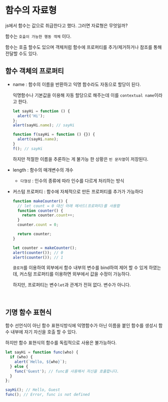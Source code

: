 # 함수의 자료형

js에서 함수는 값으로 취급한다고 했다. 그러면 자료형은 무엇일까?

함수는 `호출이 가능한 행동 객체` 이다.

함수는 호출 할수도 있으며 객체처럼 함수에 프로퍼티를 추가/제거하거나 참조를 통해 전달할 수도 있다.

## 함수 객체의 프로퍼티

- name : 함수의 이름을 반환하고 익명 함수라도 자동으로 할당이 된다.

  익명함수나 기본값을 이용해 자동 할당으로 해주는데 이를 `contextual name`이라고 한다.

  ```js
  let sayHi = function () {
    alert('Hi');
  };
  alert(sayHi.name); // sayHi

  function f(sayHi = function () {}) {
    alert(sayHi.name);
  }
  f(); // sayHi
  ```

  하지만 적절한 이름을 추론하는 게 불가능 한 상황은 `빈 문자열`이 저장된다.

- length : 함수의 매개변수의 개수

  - `다형성` : 인수의 종류에 따라 인수를 다르게 처리하는 방식

- 커스텀 프로퍼티 : 함수에 자체적으로 만든 프로퍼티를 추가가 가능하다

  ```js
  function makeCounter() {
    // let count = 0 대신 아래 메서드(프로퍼티)를 사용함
    function counter() {
      return counter.count++;
    }
    counter.count = 0;

    return counter;
  }

  let counter = makeCounter();
  alert(counter()); // 0
  alert(counter()); // 1
  ```

  `클로저`를 이용하여 외부에서 함수 내부의 변수를 bind하여 제어 할 수 있게 하였는 데, 커스텀 프로퍼티를 이용하면 외부에서 값을 수정이 가능하다.

  하지만, 프로퍼티는 변수`let`과 관계가 전혀 없다. 변수가 아니다.

<br>

## 기명 함수 표현식

함수 선언식이 아닌 함수 표현식방식에 익명함수가 아닌 이름을 붙인 함수를 생성시 함수 내부에 자기 자신을 호출 할 수 있다.

하지만 함수 표현식의 함수를 독립적으로 사용은 불가능하다.

```js
let sayHi = function func(who) {
  if (who) {
    alert(`Hello, ${who}`);
  } else {
    func('Guest'); // func를 사용해서 자신을 호출합니다.
  }
};

sayHi(); // Hello, Guest
func(); // Error, func is not defined
```

